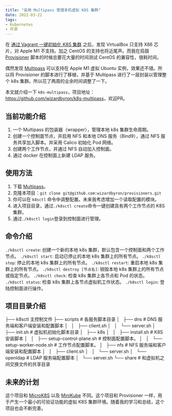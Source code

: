 ```yaml
---
title: "采用 Multipass 管理本机虚拟 K8S 集群"
date: 2022-03-22
tags:
- Kubernetes
- 开源
---
```


在 [通过 Vagrant 一键初始化 K8S 集群](/blog/2022-02-08-setup-k8s-cluster-with-vagrant/) 之后，发现 VirtualBox 只支持 X86 芯片，对 Apple M1 不支持。加之 CentOS 的支持也将近尾声。而我在捣鼓 [Provisioner](https://github.com/wizardbyron/provisioners) 脚本的时候总要花大量的时间测试 CentOS 的兼容性，很耗时间。

偶然发现 [Multipass](http://multipass.run) 可以支持在 Apple M1 虚拟 Ubuntu 实例，效果还不错。所以将 Provisioner 的脚本进行了移植，并基于 Multipass 进行了一层封装以管理整个 k8s 集群。所以花了两周的业余时间调整了一下。

本文就介绍一下 `k8s-multipass`，项目地址：<https://github.com/wizardbyron/k8s-multipass>，欢迎PR。

## 当前功能介绍

1. 一个 Multipass 的包装器（wrapper），管理本地 k8s 集群生命周期。
2. 创建一个控制面节点，并启用 NFS 和本地 DNS 服务（Bind9），通过 NFS 服务共享加入脚本。并采用 Calico 初始化 Pod 网络。
3. 创建两个工作节点，并通过 NFS 自动加入控制面。
4. 通过 docker 在控制面上新建 LDAP 服务。

## 使用方法

1. 下载 [Multipass](http://multipass.run)。
2. 克隆本项目：`git clone git@github.com:wizardbyron/provisioners.git`
3. 你可以在 `k8sctl` 命令中调整配置。未来我考虑增加一个读取配置的模块。
4. 进入项目目录，通过`./k8sctl create`命令一键创建具有两个工作节点的 K8S 集群。
5. 通过`./k8sctl login`登录到控制面进行管理。

## 命令介绍

`./k8sctl create`: 创建一个新的本地 k8s 集群，默认包含一个控制面和两个工作节点。
`./k8sctl start`: 启动已停止的本地 k8s 集群上的所有节点。
`./k8sctl stop`: 停止的本地 k8s 集群上的所有节点。
`./k8sctl restart`: 重启本地 k8s 集群上的所有节点。
`./k8sctl destroy [节点名]`: 销毁本地 k8s 集群上的所有节点或指定节点。
`./k8sctl check`: 检查 k8s 集群上各节点和 Pod 的状态。
`./k8sctl status`: 检查 k8s 集群上各节点虚拟机工作状态。
`./k8sctl login`: 登陆控制面进行操作。

## 项目目录介绍

├── k8sctl 主控制文件
├── scripts # 各服务脚本目录
│   ├── dns # DNS 服务端和客户端安装和配置脚本
│   │   ├── client.sh
│   │   └── server.sh
│   ├── init.sh # 虚拟机初始化脚本目录
│   ├── k8s
│   │   ├── install.sh # K8S 安装脚本
│   │   ├── setup-control-plane.sh # 控制面配置脚本。
│   │   └── setup-worker-node.sh # 工作节点配置脚本。
│   ├── nfs # NFS 服务端和客户端安装和配置脚本
│   │   ├── client.sh
│   │   └── server.sh
│   └── openldap # LDAP 服务端配置脚本
│       └── server.sh
└── share # 和虚拟机之间交换文件的共享目录

## 未来的计划

这个项目和 [MicroK8S](https://microk8s.io) 以及 [MiniKube](https://minikube.sigs.k8s.io/docs/start/) 不同。这个项目和 Provisioner 一样，用于产生一个最小的可验证功能的虚拟 K8S 集群环境。随着我的学习和总结，这个项目也会不断完善。
